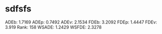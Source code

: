 # sdfsfs

ADEb: 1.7169
ADEp: 0.7492
ADEv: 2.1534
FDEb: 3.2092
FDEp: 1.4447
FDEv: 3.919
Rank: 158
WSADE: 1.2429
WSFDE: 2.3278